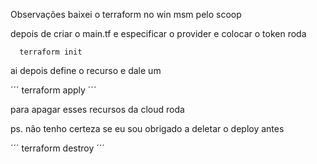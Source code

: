 Observações
baixei o terraform no win msm pelo scoop

depois de criar o main.tf e especificar o provider e colocar o token roda

```
  terraform init
```

ai depois define o recurso e dale um 

´´´
  terraform apply
´´´

para apagar esses recursos da cloud roda 

ps. não tenho certeza se eu sou obrigado a deletar o deploy antes

´´´
  terraform destroy
´´´